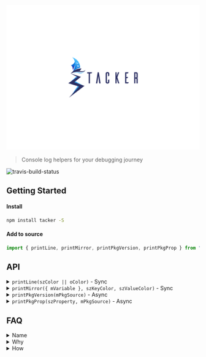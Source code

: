 ![logo](./docs/Tacker.png)

> Console log helpers for your debugging journey

![travis-build-status](https://travis-ci.org/servexyz/tacker.svg?branch=master)


## Getting Started

#### Install

```sh
npm install tacker -S
```

#### Add to source

```js
import { printLine, printMirror, printPkgVersion, printPkgProp } from "tacker";
```

## API

<details><summary><code>printLine(szColor || oColor)</code> - Sync </summary>

<h4>Where</h4>

<ul>
<li><em>szColor</em> is a string. Color options can be found on <a href="https://www.npmjs.com/package/chalk" >chalk's readme</a> or in source here</li>
<li><em>oColor</em> is an object comprised of properties so you can mnaually configure the line 
<ul>
<li><code>color</code>: the color of the line; default is <b>blue</b></li>
<li><code>character</code>: the character which will make up the line; default is <b>-</b></li>
<li><code>length</code>: represents the number of characters to repeat; default is <b>59</b></li>
<li><code>quantity</code> represents the number of lines to print; default is <b>1</b></li>
</ul>
</li>
</ul>

<h4>Examples</h4>

<ul>
<li> <code>printLine("blue")</code></li>
<li> <code>printLine({color:"blue", character:"-","length:59",quantity:1})</code></li>
</ul>

<h4>Output</h4>
<em>Both of the above examples produce this identical output</em>

<img src="./docs/blueLine.png" alt="printLine output" />

<hr />
</details>

<details><summary><code>printMirror({ mVariable }, szKeyColor, szValueColor)</code> - Sync</summary>

This will print the variable's name and the variable's value (regardless of variable type).

<h4>Where</h4>
<ul>
<li><em>mVariable</em> is an object or a variable you would like to print. If it's an object or an array, it will pretty-print using JSON.stringify.</li>
<li><em>szVariableKeyColor</em> is a string of the variable's key.  </li>
<li><em>szVariableValueColor</em> is an object or a variable</li>
</ul>

<h4>Example</h4>
<code>
const mock = {
    foo: "bar"
  };
printMirror({mock}, "blue", "grey")
</code>

<h4>Output</h4>
<img src="./docs/printMirror.png" alt="printMirror output"/>

<hr />
</details>

<details><summary><code>printPkgVersion(mPkgSource)</code> - Async</summary>
<hr />

This will print the version of the specified package.

<h4>Where</h4>
<ul>
<li><em>mPkgSource</em> allows you to specify which package to read from.

<ul>
<li> <code>undefined</code> </li>
<li> <code>string</code></li>
<li> <code>object</code></li>
</ul>
</li>
</ul>

<h4>Example</h4>
<ul>
<li><code>await printPkgVersion()</code></li>
<li><code>await printPkgVersion("/path")</code></li>
<li><code>await printPkgVersion("/path/package.json")</code></li>
<li><code>await printPkgVersion({ name: "tacker", version: "x.y.z", ...})</code></li>
</ul>

<h4>Output</h4>
<img src="./docs/printPkg.png" alt="printPkgVersion"/>

<hr />
</details>

<details><summary><code>printPkgProp(szProperty, mPkgSource)</code> - Async</summary>

This will print any property from the specified package.

<h4>Where</h4>
<ul>
<li><em>szProperty</em></li> allows you to specify the package property.
<li><em>mPkgSource</em> allows you to specify which package to read from.

<ul>
<li> <code>undefined</code> </li>
<li> <code>string</code></li>
<li> <code>object</code></li>
</ul>
</li>
</ul>

<h4>Example</h4>
<ul>
<li><code>await printPkgProp("version")</code> </li> 
<li><code>await printPkgProp("version", "/path")</code></li>
<li><code>await printPkgProp("version", "/path/package.json")</code></li>
<li><code>await printPkgProp("version", { name: "tacker", version: "x.y.z", ...})</code></li>
</ul>

<h4>Output</h4>
<img src="./docs/printPkg.png" alt="printPkgVersion"/>

<hr />
</details>


## FAQ

<details><summary>Name</summary>
Portmaneau of "tack" and "logger"

In a sailing context, tack means <em>"change course by turning a boat's head into and through the wind"</em>
</details>
<details><summary>Why</summary>There's reasons to use more sophisticated tooling (stack traces, Chrome dev tools, etc). However, when you're getting up-and-running with a project, it's extremely helpful to be able to log values. The issue is before long, your terminal is contaminated with a slew of logs. Tacker exists to solve this</details>
<details><summary>How</summary>
<ul>
<li> Make logs prettier (current)</li>
<li> Only log things in certain circumstances (future)</li>
</ul>
</details>


